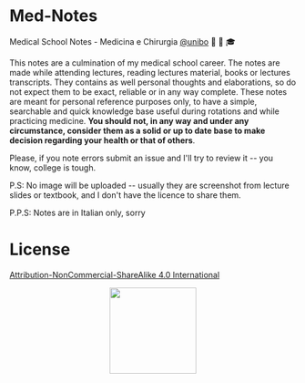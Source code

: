 # Med-Notes
Medical School Notes - Medicina e Chirurgia [@unibo](https://corsi.unibo.it/magistralecu/MedicinaChirurgia/) :hospital: :memo: :mortar_board:

This notes are a culmination of my medical school career. The notes are made while attending lectures, reading lectures material, books or lectures transcripts. They contains as well personal thoughts and elaborations, so do not expect them to be exact, reliable or in any way complete. These notes are meant for personal reference purposes only, to have a simple, searchable and quick knowledge base useful during rotations and while practicing medicine. __You should not, in any way and under any circumstance, consider them as a solid or up to date base to make decision regarding your health or that of others__.

Please, if you note errors submit an issue and I'll try to review it -- you know, college is tough.

P.S: No image will be uploaded -- usually they are screenshot from lecture slides or textbook, and I don't have the licence to share them.

P.P.S: Notes are in Italian only, sorry

# License
[Attribution-NonCommercial-ShareAlike 4.0 International](https://creativecommons.org/licenses/by-nc-sa/4.0/)

<p align="center">
<img src="https://mirrors.creativecommons.org/presskit/buttons/88x31/png/by-nc-sa.png" style="width:4cm" />
</p>
